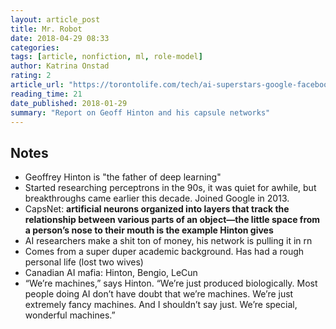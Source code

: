 ```yaml
---
layout: article_post
title: Mr. Robot
date: 2018-04-29 08:33
categories:
tags: [article, nonfiction, ml, role-model]
author: Katrina Onstad
rating: 2
article_url: "https://torontolife.com/tech/ai-superstars-google-facebook-apple-studied-guy/"
reading_time: 21
date_published: 2018-01-29
summary: "Report on Geoff Hinton and his capsule networks"
---
```


## Notes

* Geoffrey Hinton is "the father of deep learning"
* Started researching perceptrons in the 90s, it was quiet for awhile,
  but breakthroughs came earlier this decade. Joined Google in 2013.
* CapsNet: **artificial neurons organized into layers that track the
  relationship between various parts of an object—the little space from
  a person’s nose to their mouth is the example Hinton gives**
* AI researchers make a shit ton of money, his network is pulling it in
  rn
* Comes from a super duper academic background. Has had a rough
  personal life (lost two wives)
* Canadian AI mafia: Hinton, Bengio, LeCun
* “We’re machines,” says Hinton. “We’re just produced biologically. Most
  people doing AI don’t have doubt that we’re machines. We’re just
  extremely fancy machines. And I shouldn’t say just. We’re special,
  wonderful machines.”
